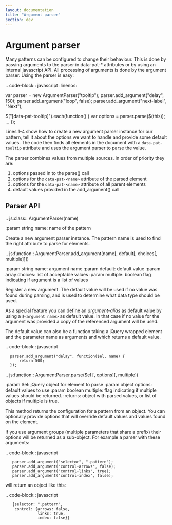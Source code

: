 ```yaml
---
layout: documentation
title: "Argument parser"
section: dev
---
```


Argument parser
===============

Many patterns can be configured to change their behaviour. This is done by
passing arguments to the parser in data-pat-* attributes or by using an
internal javascript API. All processing of arguments is done by the argument
parser.  Using the parser is easy:

.. code-block:: javascript
   :linenos:

   var parser = new ArgumentParser("tooltip");
   parser.add_argument("delay", 150);
   parser.add_argument("loop", false);
   parser.add_argument("next-label", "Next");

   $("[data-pat-tooltip]").each(function() {
       var options = parser.parse($(this));
       ...
   });

Lines 1-4 show how to create a new argument parser instance for our
pattern, tell it about the options we want to handle and provide some default
values. The code then finds all elements in the document with a
``data-pat-tooltip`` attribute and uses the argument parser to parse the value.

The parser combines values from multiple sources. In order of priority they are:

1. options passed in to the parse() call
2. options for the ``data-pat-<name>`` attribute of the parsed element
3. options for the ``data-pat-<name>`` attribute of all parent elements
4. default values provided in the add_argument() call


Parser API
-----------

.. js:class:: ArgumentParser(name)

   :param string name: name of the pattern

   Create a new argument parser instance. The pattern name is used to find the
   right attribute to parse for elements.


.. js:function:: ArgumentParser.add_argument(name[, default[, choices[, multiple]]])

   :param string name: argument name
   :param default: default value
   :param array choices: list of acceptable values
   :param multiple: boolean flag indicating if argument is a list of values

   Register a new argument. The default value will be used if no value was
   found during parsing, and is used to determine what data type should be
   used.

   As a special feature you can define an *argument-alias* as default value by
   using a ```$<argument name>``` as default value. In that case if no value
   for the argument was provided a copy of the referenced argument will be
   used.

   The default value can also be a function taking a jQuery wrapped element
   and the parameter name as arguments and which returns a default value.

   .. code-block:: javascript

      parser.add_argument("delay", function($el, name) {
          return 500;
      });


.. js:function:: ArgumentParser.parse($el [, options][, multiple])

   :param $el: jQuery object for element to parse
   :param object options: default values to use
   :param boolean multiple: flag indicating if multiple values should
     be returned.
   :returns: object with parsed values, or list of objects if multiple
     is true.

   This method returns the configuration for a pattern from an object. You can
   optionally provide options that will override default values and values
   found on the element.

   If you use argument groups (multiple parameters that share a prefix) their
   options will be returned as a sub-object. For example a parser with
   these arguments:

   .. code-block:: javascript

       parser.add_argument("selector", ".pattern");
       parser.add_argument("control-arrows", false);
       parser.add_argument("control-links", true);
       parser.add_argument("control-index", false);

   will return an object like this:

   .. code-block:: javascript

       {selector: ".pattern",
        control: {arrows: false,
                  links: true,
                  index: false}}
